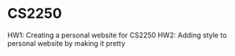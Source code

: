 # CS2250
HW1: Creating a personal website for CS2250
HW2: Adding style to personal website by making it pretty